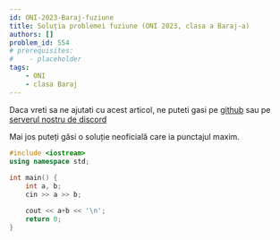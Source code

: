 ```yaml
---
id: ONI-2023-Baraj-fuziune
title: Soluția problemei fuziune (ONI 2023, clasa a Baraj-a)
authors: []
problem_id: 554
# prerequisites:
#    - placeholder
tags:
    - ONI
    - clasa Baraj
---
```


Daca vreti sa ne ajutati cu acest articol, ne puteti gasi pe [github](https://github.com/roalgo-discord/arhiva-educationala) sau pe [serverul nostru de discord](https://discord.gg/vdDRSmg3fC)

Mai jos puteți găsi o soluție neoficială care ia punctajul maxim.

```cpp
#include <iostream>
using namespace std;
 
int main() {
    int a, b;
    cin >> a >> b;

    cout << a+b << '\n';
    return 0;
}
